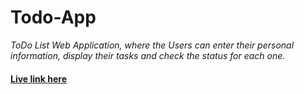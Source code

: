 # Todo-App

_ToDo List Web Application, where the Users can enter their personal information, display their tasks and check the status for each one._

#### [Live link here](https://mohammedboreny.github.io/Todo-App/)
